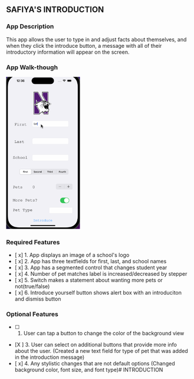 ## SAFIYA'S INTRODUCTION

### App Description

This app allows the user to type in and adjust facts about themselves, and when they click the introduce button, a message with all of their introductory information will appear on the screen.

### App Walk-though

 <img src="codepathprework.gif" width=200><br> 

### Required Features

- [ x] 1. App displays an image of a school's logo
- [ x] 2. App has three textfields for first, last, and school names
- [ x] 3. App has a segmented control that changes student year
- [ x] 4. Number of pet matches label is increased/decreased by stepper
- [ x] 5. Switch makes a statement about wanting more pets or not(true/false) 
- [ x] 6. Introduce yourself button shows alert box with an introduciton and dismiss button

### Optional Features

- [ ] 1. User can tap a button to change the color of the background view
- [X ] 3. User can select on additional buttons that provide more info about the user. (Created a new text field for type of pet that was added in the  introduction message)
- [ x] 4. Any stylistic changes that are not default options (Changed background color, font size, and font type)# INTRODUCTION

